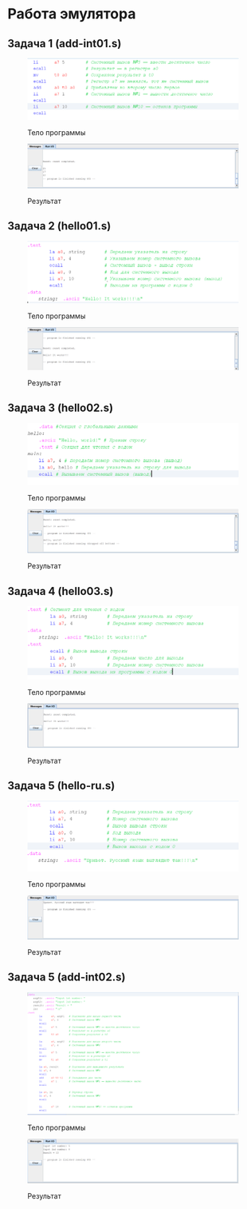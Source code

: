 # Работа эмулятора

## Задача 1 (add-int01.s)&#x20;

<figure><img src=".gitbook/assets/image.png" alt=""><figcaption><p>Тело программы</p></figcaption></figure>

<figure><img src=".gitbook/assets/image (1).png" alt=""><figcaption><p>Результат</p></figcaption></figure>

## Задача 2 (hello01.s)

<figure><img src=".gitbook/assets/image (2).png" alt=""><figcaption><p>Тело программы</p></figcaption></figure>

<figure><img src=".gitbook/assets/image (3).png" alt=""><figcaption><p>Результат</p></figcaption></figure>

## Задача 3 (hello02.s)

<figure><img src=".gitbook/assets/image (4).png" alt=""><figcaption><p>Тело программы</p></figcaption></figure>

<figure><img src=".gitbook/assets/image (6).png" alt=""><figcaption><p>Результат</p></figcaption></figure>

## Задача 4 (hello03.s)

<figure><img src=".gitbook/assets/image (7).png" alt=""><figcaption><p>Тело программы</p></figcaption></figure>

<figure><img src=".gitbook/assets/image (8).png" alt=""><figcaption><p>Результат</p></figcaption></figure>

## Задача 5 (hello-ru.s)

<figure><img src=".gitbook/assets/image (9).png" alt=""><figcaption><p>Тело программы</p></figcaption></figure>

<figure><img src=".gitbook/assets/image (10).png" alt=""><figcaption><p>Результат</p></figcaption></figure>

## Задача 5 (add-int02.s)

<figure><img src=".gitbook/assets/image (11).png" alt=""><figcaption><p>Тело программы</p></figcaption></figure>

<figure><img src=".gitbook/assets/image (12).png" alt=""><figcaption><p>Результат</p></figcaption></figure>

